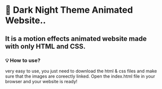 # 🌙 Dark Night Theme Animated Website..
## It is a motion effects animated website made with only HTML and CSS.
### 💡 How to use?
very easy to use, you just need to download the html & css files and make sure that the images are coreectly linked.
Open the index.html file in your browser and your website is ready!
